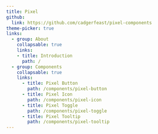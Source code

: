 ```yaml
---
title: Pixel
github:
  link: https://github.com/cadgerfeast/pixel-components
theme-picker: true
links:
  - group: About
    collapsable: true
    links:
    - title: Introduction
      path: /
  - group: Components
    collapsable: true
    links:
      - title: Pixel Button
        path: /components/pixel-button
      - title: Pixel Icon
        path: /components/pixel-icon
      - title: Pixel Toggle
        path: /components/pixel-toggle
      - title: Pixel Tooltip
        path: /components/pixel-tooltip
---
```

